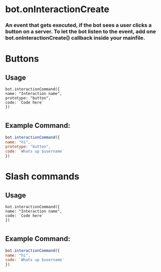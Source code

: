 # bot.onInteractionCreate
### An event that gets executed, if the bot sees a user clicks a button on a server. To let the bot listen to the event, add one bot.onInteractionCreate() callback inside your mainfile.


# Buttons

## Usage
```text
bot.interactionCommand({
name: "Interaction name",
prototype: "button",
code: `Code here`
})
```
#
#

## Example Command:
```js
bot.interactionCommand({
name: "hi",
prototype: "button",
code: `Whats up $username`
})
```

# Slash commands

## Usage
```text
bot.interactionCommand({
name: "Interaction name",
code: `Code here`
})
```
#
#

## Example Command:
```js
bot.interactionCommand({
name: "hi",
code: `Whats up $username`
})
```
